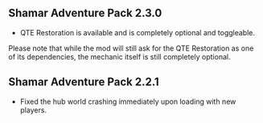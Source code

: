 ## Shamar Adventure Pack 2.3.0

- QTE Restoration is available and is completely optional and toggleable.

Please note that while the mod will still ask for the QTE Restoration as one of its dependencies, the mechanic itself is still completely optional.

## Shamar Adventure Pack 2.2.1

- Fixed the hub world crashing immediately upon loading with new players.